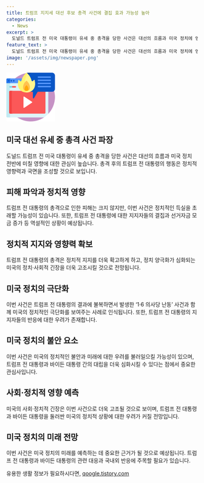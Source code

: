 ```yaml
---
title: 트럼프 지지세 대선 후보 총격 사건에 결집 효과 가능성 높아
categories:
  - News
excerpt: >
  도널드 트럼프 전 미국 대통령이 유세 중 총격을 당한 사건은 대선의 흐름과 미국 정치에 영향을 미칠 것으로 예상된다. 총격은 트럼프 전 대통령에게 지지를 더할 수 있으나, 정치 양극화와 불안한 현 상황에서 긴장을 고조시킬 수도 있다. 또한, 트럼프 전 대통령과의 대결이 가열되고 정치적 득실이 예상된다. 이 사건은 미국의 정치·사회적 긴장을 더욱 악화시킬 수 있으며, 트럼프 전 대통령과의 관련된 음모론과 거친 행동 가능성은 배제할 수 없다.
feature_text: >
  도널드 트럼프 전 미국 대통령이 유세 중 총격을 당한 사건은 대선의 흐름과 미국 정치에 영향을 미칠 것으로 예상된다. 총격은 트럼프 전 대통령에게 지지를 더할 수 있으나, 정치 양극화와 불안한 현 상황에서 긴장을 고조시킬 수도 있다. 또한, 트럼프 전 대통령과의 대결이 가열되고 정치적 득실이 예상된다. 이 사건은 미국의 정치·사회적 긴장을 더욱 악화시킬 수 있으며, 트럼프 전 대통령과의 관련된 음모론과 거친 행동 가능성은 배제할 수 없다.
image: '/assets/img/newspaper.png'
---
```


<p><img src="/assets/img/news.png" alt="rentncar 속보" /></p>

<h2 data-ke-size="size26">미국 대선 유세 중 총격 사건 파장</h2>

<p data-ke-size="size16">도널드 트럼프 전 미국 대통령이 유세 중 총격을 당한 사건은 대선의 흐름과 미국 정치 전반에 미칠 영향에 대한 관심이 높습니다. 총격 후의 트럼프 전 대통령의 행동은 정치적 영향력과 국면을 조성할 것으로 보입니다.</p>

<h2 data-ke-size="size26">피해 파악과 정치적 영향</h2>

<p data-ke-size="size16">트럼프 전 대통령의 총격으로 인한 피해는 크지 않지만, 이번 사건은 정치적인 득실을 초래할 가능성이 있습니다. 또한, 트럼프 전 대통령에 대한 지지자들의 결집과 선거자금 모금 증가 등 역설적인 상황이 예상됩니다.</p>

<h2 data-ke-size="size26">정치적 지지와 영향력 확보</h2>

<p data-ke-size="size16">트럼프 전 대통령의 총격은 정치적 지지를 더욱 확고하게 하고, 정치 양극화가 심화되는 미국의 정치·사회적 긴장을 더욱 고조시킬 것으로 전망됩니다.</p>

<h2 data-ke-size="size26">미국 정치의 극단화</h2>

<p data-ke-size="size16">이번 사건은 트럼프 전 대통령의 결과에 불복하면서 발생한 ‘1·6 의사당 난동’ 사건과 함께 미국의 정치적인 극단화를 보여주는 사례로 인식됩니다. 또한, 트럼프 전 대통령의 지지자들의 반응에 대한 우려가 존재합니다.</p>

<h2 data-ke-size="size26">미국 정치의 불안 요소</h2>

<p data-ke-size="size16">이번 사건은 미국의 정치적인 불안과 미래에 대한 우려를 불러일으킬 가능성이 있으며, 트럼프 전 대통령과 바이든 대통령 간의 대립을 더욱 심화시킬 수 있다는 점에서 중요한 관심사입니다.</p>

<h2 data-ke-size="size26">사회·정치적 영향 예측</h2>

<p data-ke-size="size16">미국의 사회·정치적 긴장은 이번 사건으로 더욱 고조될 것으로 보이며, 트럼프 전 대통령과 바이든 대통령을 둘러싼 미국의 정치적 상황에 대한 우려가 커질 전망입니다.</p>

<h2 data-ke-size="size26">미국 정치의 미래 전망</h2>

<p data-ke-size="size16">이번 사건은 미국 정치의 미래를 예측하는 데 중요한 근거가 될 것으로 예상됩니다. 트럼프 전 대통령과 바이든 대통령의 관련 대응과 국내외 반응에 주목할 필요가 있습니다.</p>
유용한 생활 정보가 필요하시다면, <a href="https://qoogle.tistory.com" rel="dofollow">qoogle.tistory.com</a>


